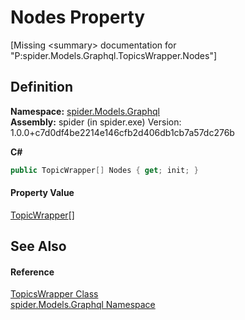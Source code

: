 # Nodes Property


\[Missing &lt;summary&gt; documentation for "P:spider.Models.Graphql.TopicsWrapper.Nodes"\]



## Definition
**Namespace:** <a href="a7324a28-4f46-beaa-9269-26a8fa385391">spider.Models.Graphql</a>  
**Assembly:** spider (in spider.exe) Version: 1.0.0+c7d0df4be2214e146cfb2d406db1cb7a57dc276b

**C#**
``` C#
public TopicWrapper[] Nodes { get; init; }
```



#### Property Value
<a href="17a5c54c-9563-c88c-0387-c1906c426251">TopicWrapper</a>[]

## See Also


#### Reference
<a href="c98b6196-8a37-05d8-691c-46528e39812b">TopicsWrapper Class</a>  
<a href="a7324a28-4f46-beaa-9269-26a8fa385391">spider.Models.Graphql Namespace</a>  
